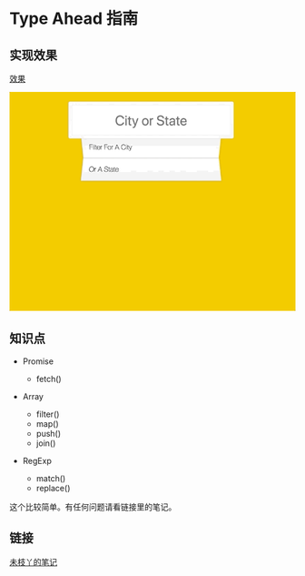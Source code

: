 # Type Ahead 指南


## 实现效果 
 
 [效果](https://qinjingfei.github.io/JS30/06%20-%20Type%20Ahead/index-jing.html)
 
 ![](./1.gif)
 
 
## 知识点

* Promise
	* fetch()

* Array 
  * filter()
  * map()
  * push()
  * join()

* RegExp
	* match()
	* replace()


这个比较简单。有任何问题请看链接里的笔记。



## 链接

[未枝丫的笔记](https://github.com/soyaine/JavaScript30/tree/master/06%20-%20Type%20Ahead)